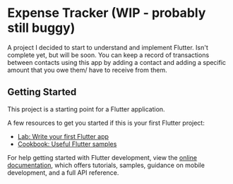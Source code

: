 # Expense Tracker (WIP - probably still buggy)
A project I decided to start to understand and implement Flutter. Isn't complete yet, but will be soon.
You can keep a record of transactions between contacts using this app by adding a contact and adding a specific amount that you owe them/ have to receive from them.

## Getting Started

This project is a starting point for a Flutter application.

A few resources to get you started if this is your first Flutter project:

- [Lab: Write your first Flutter app](https://docs.flutter.dev/get-started/codelab)
- [Cookbook: Useful Flutter samples](https://docs.flutter.dev/cookbook)

For help getting started with Flutter development, view the
[online documentation](https://docs.flutter.dev/), which offers tutorials,
samples, guidance on mobile development, and a full API reference.
